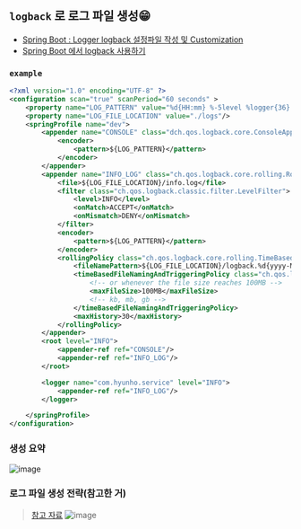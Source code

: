 ## `logback` 로 로그 파일 생성😁
- [Spring Boot : Logger logback 설정파일 작성 및 Customization](https://kogle.tistory.com/29)
- [Spring Boot 에서 logback 사용하기](https://linkeverything.github.io/springboot/spring-logging/)


### `example`
```xml
<?xml version="1.0" encoding="UTF-8" ?>
<configuration scan="true" scanPeriod="60 seconds" >
    <property name="LOG_PATTERN" value="%d{HH:mm} %-5level %logger{36} - %msg%n" />
    <property name="LOG_FILE_LOCATION" value="./logs"/>
    <springProfile name="dev">
        <appender name="CONSOLE" class="dch.qos.logback.core.ConsoleAppener">
            <encoder>
                <pattern>${LOG_PATTERN}</pattern>
            </encoder>
        </appender>
        <appender name="INFO_LOG" class="ch.qos.logback.core.rolling.RollingFileAppender">
            <file>${LOG_FILE_LOCATION}/info.log</file>
            <filter class="ch.qos.logback.classic.filter.LevelFilter">
                <level>INFO</level>
                <onMatch>ACCEPT</onMatch>
                <onMismatch>DENY</onMismatch>
            </filter>
            <encoder>
                <pattern>${LOG_PATTERN}</pattern>
            </encoder>
            <rollingPolicy class="ch.qos.logback.core.rolling.TimeBasedRollingPolicy">
                <fileNamePattern>${LOG_FILE_LOCATION}/logback.%d{yyyy-MM-dd}.%i.log.gz</fileNamePattern>
                <timeBasedFileNamingAndTriggeringPolicy class="ch.qos.logback.core.rolling.SizeAndTimeBasedFNATP">
                    <!-- or whenever the file size reaches 100MB -->
                    <maxFileSize>100MB</maxFileSize>
                    <!-- kb, mb, gb -->
                </timeBasedFileNamingAndTriggeringPolicy>
                <maxHistory>30</maxHistory>
            </rollingPolicy>
        </appender>
        <root level="INFO">
            <appender-ref ref="CONSOLE"/>
            <appender-ref ref="INFO_LOG"/>
        </root>

        <logger name="com.hyunho.service" level="INFO">
            <appender-ref ref="INFO_LOG"/>
        </logger>

    </springProfile>
</configuration>
```
### 생성 요약
![image](https://user-images.githubusercontent.com/61215550/166407037-bc10685d-05ea-426d-b4cd-0521ccf16dcb.png)

### 로그 파일 생성 전략(참고한 거)
> [참고 자료](https://github.com/Livenow14/slf4j-logback-lab/tree/springboot-logging/src/main/resources)
![image](https://user-images.githubusercontent.com/61215550/166408749-e8436331-7cfa-4909-8414-30e5ed58e5c3.png)

